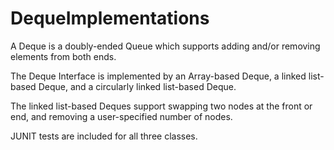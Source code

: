 # DequeImplementations
A Deque is a doubly-ended Queue which supports adding and/or removing elements from both ends.

The Deque Interface is implemented by an Array-based Deque, a linked list-based Deque, and a circularly linked list-based Deque.

The linked list-based Deques support swapping two nodes at the front or end, and removing a user-specified number of nodes.

JUNIT tests are included for all three classes.
